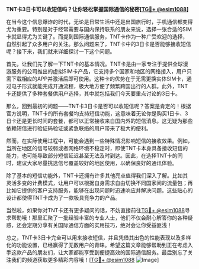 **TNT卡3日卡可以收短信吗？让你轻松掌握国际通信的秘密[[TG💪+ @esim1088](https://t.me/s/esim1088)]**

在当今这个信息爆炸的时代，无论是日常生活中还是出国旅行时，手机通信都变得尤为重要。特别是对于经常需要与国内保持联系的朋友来说，选择一张合适的SIM卡就显得尤为关键了。而提到国际通信服务，TNT卡作为一种广受欢迎的选择，自然引起了众多用户的关注。那么问题来了，TNT卡中的3日卡是否能够接收短信呢？接下来，我们就来详细探讨一下这个问题。

首先，让我们先了解一下TNT卡的基本情况。TNT卡是由一家专注于提供全球漫游服务的公司推出的虚拟SIM卡产品，它支持多个国家和地区的网络接入，用户只需下载相应的APP并激活后即可使用。这种卡的优势在于无需更换实体SIM卡，通过电子形式就能完成开通流程，极大地方便了频繁跨国出行的人群。此外，TNT卡还提供了多种套餐供用户选择，其中就包括我们今天要重点讨论的3日卡。

那么，回到最初的问题——TNT卡3日卡是否可以收短信呢？答案是肯定的！根据官方说明，TNT卡的所有套餐均支持短信功能，这意味着无论你是购买1日卡、3日卡还是更长时间的套餐，都可以正常接收来自国内外的短信消息。这无疑为那些依赖短信进行验证码验证或紧急联络的用户带来了极大的便利。

然而，在实际使用过程中，可能会遇到一些特殊情况影响短信的接收效果。例如，当所在地区的信号较弱或者网络环境不稳定时，即使TNT卡本身具备接收短信的能力，也可能导致部分短信延迟甚至无法及时到达。因此，在选择TNT卡的同时，建议大家尽量挑选信号覆盖较好的地区使用，以确保良好的通讯体验。

除了基本的短信功能外，TNT卡还拥有许多其他亮点值得我们深入了解。比如其灵活多变的计费模式，让用户可以根据自身需求自由切换不同国家间的流量包；再比如它提供的客户支持服务，能够在出现问题时迅速响应并解决问题。这些贴心的设计都使得TNT卡成为了一款极具竞争力的产品。

当然啦，如果你对TNT卡还有更多疑问的话，不妨直接前往[TG💪+ @esim1088](https://t.me/s/esim1088)寻求帮助哦！那里汇聚了一批经验丰富的专业人士，他们不仅会耐心解答你的各种疑惑，还会定期分享有关国际通信方面的实用技巧，绝对会让你受益匪浅！

总之，TNT卡3日卡完全可以用来接收短信，并且凭借其出色的性能表现以及多样化的功能设置，已经赢得了无数用户的青睐。希望这篇文章能够帮助到正在考虑入手这款产品的朋友们，让大家都能享受到便捷高效的国际通信服务。最后别忘了关注我们的频道获取更多精彩内容哦！[[TG💪+ @esim1088](https://t.me/s/esim1088) ![Image](https://i.postimg.cc/4NQfJmqS/Snipaste-2025-05-13-00-14-12.png)]